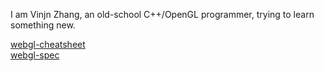 I am Vinjn Zhang, an old-school C++/OpenGL programmer, trying to learn something new.

[webgl-cheatsheet](http://www.khronos.org/files/webgl/webgl-reference-card-1_0.pdf)  
[webgl-spec](https://www.khronos.org/registry/webgl/specs/1.0/)
